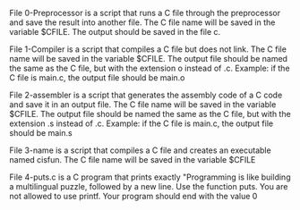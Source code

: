 File 0-Preprocessor is a script that runs a C file through the preprocessor and save the result into another file. The C file name will be saved in the variable $CFILE. The output should be saved in the file c.

File 1-Compiler is a script that compiles a C file but does not link. The C file name will be saved in the variable $CFILE. The output file should be named the same as the C file, but with the extension  o instead of .c. Example: if the C file is main.c, the output file should be main.o 

File 2-assembler is a script that generates the assembly code of a C code and save it in an output file. The C file name will be saved in the variable $CFILE. The output file should be named the same as the C file, but with the extension .s instead of .c. Example: if the C file is main.c, the output file should be main.s 

File 3-name is a script that compiles a C file and creates an executable named cisfun. The C file name will be saved in the variable $CFILE 

File 4-puts.c is a C program that prints exactly "Programming is like building a multilingual puzzle, followed by a new line. Use the function puts. You are not allowed to use printf. Your program should end with the value 0  
